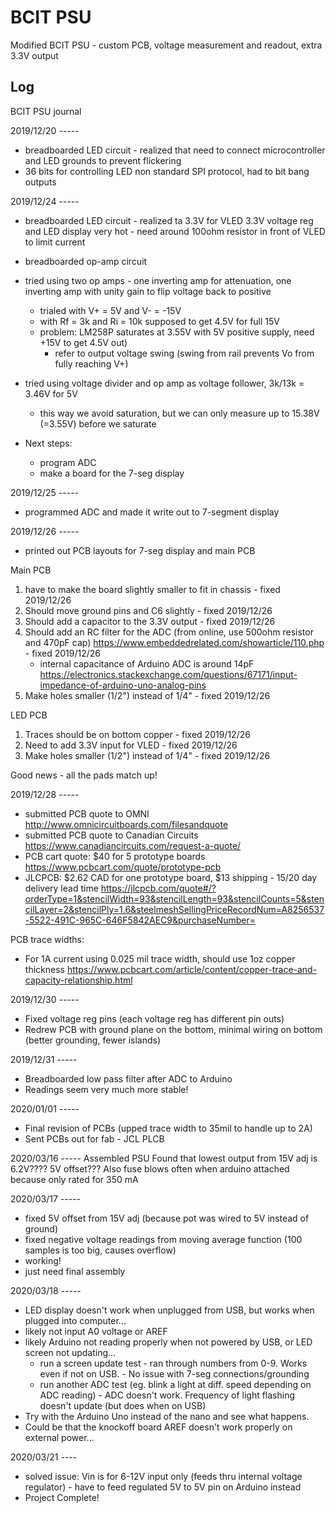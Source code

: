 # BCIT PSU

Modified BCIT PSU - custom PCB, voltage measurement and readout, extra 3.3V output

## Log

BCIT PSU journal

2019/12/20 -----
- breadboarded LED circuit - realized that need to connect microcontroller and LED grounds to prevent flickering
- 36 bits for controlling LED non standard SPI protocol, had to bit bang outputs

2019/12/24 -----
- breadboarded LED circuit - realized ta 3.3V for VLED 3.3V voltage reg and LED display very hot - need around 100ohm resistor in front of VLED to limit current
- breadboarded op-amp circuit
- tried using two op amps - one inverting amp for attenuation, one inverting amp with unity gain to flip voltage back to positive
	- trialed with V+ = 5V and V- = -15V
	- with Rf = 3k and Ri = 10k supposed to get 4.5V for full 15V
	- problem: LM258P saturates at 3.55V with 5V positive supply, need +15V to get 4.5V out)
		- refer to output voltage swing (swing from rail prevents Vo from fully reaching V+)
- tried using voltage divider and op amp as voltage follower, 3k/13k = 3.46V for 5V 
	- this way we avoid saturation, but we can only measure up to 15.38V (=3.55V) before we saturate

- Next steps:
	- program ADC
	- make a board for the 7-seg display

2019/12/25 -----
- programmed ADC and made it write out to 7-segment display

2019/12/26 -----
- printed out PCB layouts for 7-seg display and main PCB

Main PCB
1) have to make the board slightly smaller to fit in chassis - fixed 2019/12/26
2) Should move ground pins and C6 slightly - fixed 2019/12/26
3) Should add a capacitor to the 3.3V output - fixed 2019/12/26
4) Should add an RC filter for the ADC (from online, use 500ohm resistor and 470pF cap) https://www.embeddedrelated.com/showarticle/110.php - fixed 2019/12/26
	- internal capacitance of Arduino ADC is around 14pF https://electronics.stackexchange.com/questions/67171/input-impedance-of-arduino-uno-analog-pins
5) Make holes smaller (1/2") instead of 1/4" - fixed 2019/12/26

LED PCB
1) Traces should be on bottom copper - fixed 2019/12/26
2) Need to add 3.3V input for VLED - fixed 2019/12/26
3) Make holes smaller (1/2") instead of 1/4" - fixed 2019/12/26

Good news - all the pads match up!

2019/12/28 -----
- submitted PCB quote to OMNI http://www.omnicircuitboards.com/filesandquote
- submitted PCB quote to Canadian Circuits https://www.canadiancircuits.com/request-a-quote/
- PCB cart quote: $40 for 5 prototype boards https://www.pcbcart.com/quote/prototype-pcb
- JLCPCB: $2.62 CAD for one prototype board, $13 shipping - 15/20 day delivery lead time https://jlcpcb.com/quote#/?orderType=1&stencilWidth=93&stencilLength=93&stencilCounts=5&stencilLayer=2&stencilPly=1.6&steelmeshSellingPriceRecordNum=A8256537-5522-491C-965C-646F5842AEC9&purchaseNumber=

PCB trace widths:
- For 1A current using 0.025 mil trace width, should use 1oz copper thickness https://www.pcbcart.com/article/content/copper-trace-and-capacity-relationship.html

2019/12/30 -----
- Fixed voltage reg pins (each voltage reg has different pin outs)
- Redrew PCB with ground plane on the bottom, minimal wiring on bottom (better grounding, fewer islands)

2019/12/31 -----
- Breadboarded low pass filter after ADC to Arduino
- Readings seem very much more stable!

2020/01/01 -----
- Final revision of PCBs (upped trace width to 35mil to handle up to 2A)
- Sent PCBs out for fab - JCL PLCB

2020/03/16 -----
Assembled PSU
Found that lowest output from 15V adj is 6.2V???? 5V offset???
Also fuse blows often when arduino attached because only rated for 350 mA

2020/03/17 -----
- fixed 5V offset from 15V adj (because pot was wired to 5V instead of ground)
- fixed negative voltage readings from moving average function (100 samples is too big, causes overflow)
- working!
- just need final assembly

2020/03/18 -----
- LED display doesn't work when unplugged from USB, but works when plugged into computer...
- likely not input A0 voltage or AREF
- likely Arduino not reading properly when not powered by USB, or LED screen not updating...
	- run a screen update test - ran through numbers from 0-9. Works even if not on USB. - No issue with 7-seg connections/grounding
	- run another ADC test (eg. blink a light at diff. speed depending on ADC reading) - ADC doesn't work. Frequency of light flashing doesn't update (but does when on USB)
- Try with the Arduino Uno instead of the nano and see what happens.
- Could be that the knockoff board AREF doesn't work properly on external power...

2020/03/21 ----
- solved issue: Vin is for 6-12V input only (feeds thru internal voltage regulator) - have to feed regulated 5V to 5V pin on Arduino instead
- Project Complete!